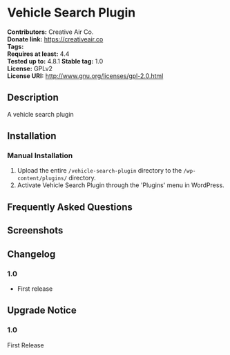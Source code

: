 # Vehicle Search Plugin #
**Contributors:**      Creative Air Co.  
**Donate link:**       https://creativeair.co  
**Tags:**  
**Requires at least:** 4.4  
**Tested up to:**      4.8.1 
**Stable tag:**        1.0  
**License:**           GPLv2  
**License URI:**       http://www.gnu.org/licenses/gpl-2.0.html  

## Description ##

A vehicle search plugin

## Installation ##

### Manual Installation ###

1. Upload the entire `/vehicle-search-plugin` directory to the `/wp-content/plugins/` directory.
2. Activate Vehicle Search Plugin through the 'Plugins' menu in WordPress.

## Frequently Asked Questions ##


## Screenshots ##


## Changelog ##

### 1.0 ###
* First release

## Upgrade Notice ##

### 1.0 ###
First Release
